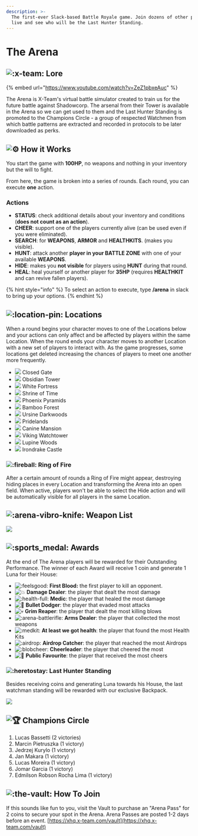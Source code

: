 ```yaml
---
description: >-
  The first-ever Slack-based Battle Royale game. Join dozens of other players
  live and see who will be the Last Hunter Standing.
---
```


# The Arena

## ![:x-team:](https://emoji.slack-edge.com/T0257R0RP/x-team/dca595f04ffbee40.png) Lore

{% embed url="https://www.youtube.com/watch?v=ZeZ1pbxeAuc" %}

The Arena is X-Team's virtual battle simulator created to train us for the future battle against Shadowcorp. The arsenal from their Tower is available in the Arena so we can get used to them and the Last Hunter Standing is promoted to the Champions Circle - a group of respected Watchmen from which battle patterns are extracted and recorded in protocols to be later downloaded as perks.

## ![:gear:](https://a.slack-edge.com/production-standard-emoji-assets/13.0/google-medium/2699-fe0f@2x.png) How it Works

You start the game with **100HP**, no weapons and nothing in your inventory but the will to fight.

From here, the game is broken into a series of rounds. Each round, you can execute **one** action.

### Actions

* **STATUS**: check additional details about your inventory and conditions \(**does not count as an action**\).
* **CHEER**: support one of the players currently alive \(can be used even if you were eliminated\).
* **SEARCH**: for **WEAPONS**, **ARMOR** and **HEALTHKITS**. \(makes you visible\).
* **HUNT**: attack another **player in your BATTLE ZONE** with one of your available **WEAPONS**.
* **HIDE**: makes you **not visible** for players using **HUNT** during that round.
* **HEAL**: heal yourself or another player for **35HP** \(requires **HEALTHKIT** and can revive fallen players\). 

{% hint style="info" %}
To select an action to execute, type **/arena** in slack to bring up your options.
{% endhint %}

## ![:location-pin:](https://emoji.slack-edge.com/T0257R0RP/location-pin/becec197f3dbb462.png) Locations

When a round begins your character moves to one of the Locations below and your actions can only affect and be affected by players within the same Location. When the round ends your character moves to another Location with a new set of players to interact with. As the game progresses, some locations get deleted increasing the chances of players to meet one another more frequently.

* ![](../.gitbook/assets/1-closed-gate.png) Closed Gate
* ![](../.gitbook/assets/1-obsidian-tower.png) Obsidian Tower
* ![](../.gitbook/assets/1-white-fortress.png) White Fortress
* ![](../.gitbook/assets/1-shrine-of-time.png) Shrine of Time
* ![](../.gitbook/assets/phoenix-pyramids.png) Phoenix Pyramids
* ![](../.gitbook/assets/bamboo-forest.png) Bamboo Forest
* ![](../.gitbook/assets/ursine-darkwoods.png) Ursine Darkwoods
* ![](../.gitbook/assets/pridelands.png) Pridelands
* ![](../.gitbook/assets/canine-mansion.png) Canine Mansion
* ![](../.gitbook/assets/viking-watchtower.png) Viking Watchtower
* ![](../.gitbook/assets/lupine-woods.png) Lupine Woods
* ![](../.gitbook/assets/irondrake-castle.png) Irondrake Castle

### ![:fireball:](https://emoji.slack-edge.com/T0257R0RP/fireball/cc757942e4f7fdb8.gif) Ring of Fire

After a certain amount of rounds a Ring of Fire might appear, destroying hiding places in every Location and transforming the Arena into an open field. When active, players won't be able to select the Hide action and will be automatically visible for all players in the same Location.

## ![:arena-vibro-knife:](https://emoji.slack-edge.com/T0257R0RP/arena-vibro-knife/2b44aab658e09e58.png) Weapon List

![](../.gitbook/assets/image%20%2840%29.png)

## ![:sports\_medal:](https://a.slack-edge.com/production-standard-emoji-assets/13.0/google-medium/1f3c5@2x.png) Awards

At the end of The Arena players will be rewarded for their Outstanding Performance. The winner of each Award will receive 1 coin and generate 1 Luna for their House:

*  ![:feelsgood:](https://emoji.slack-edge.com/T0257R0RP/feelsgood/7bcbaa15fa.png) **First Blood:** the first player to kill an opponent.
*  ![:boom:](https://a.slack-edge.com/production-standard-emoji-assets/13.0/google-medium/1f4a5@2x.png) **Damage Dealer**: the player that dealt the most damage
*  ![:health-full:](https://emoji.slack-edge.com/T0257R0RP/health-full/f2275d01d3be84f2.png) **Medic**: the player that healed the most damage
*  ![:ninja:](https://a.slack-edge.com/production-standard-emoji-assets/13.0/google-medium/1f977@2x.png) **Bullet Dodger**: the player that evaded most attacks
*  ![:skull:](https://a.slack-edge.com/production-standard-emoji-assets/13.0/google-medium/1f480@2x.png) **Grim Reaper**: the player that dealt the most killing blows
*  ![:arena-battlerifle:](https://emoji.slack-edge.com/T0257R0RP/arena-battlerifle/df8842622f28a047.png) **Arms Dealer**: the player that collected the most weapons
*  ![:medkit:](https://emoji.slack-edge.com/T0257R0RP/medkit/feb463579cd8d0af.png) **At least we got health**: the player that found the most Health Kits
*  ![:airdrop:](https://emoji.slack-edge.com/T0257R0RP/airdrop/b6a7a3e5af0177bf.png) **Airdrop Catcher**: the player that reached the most Airdrops
*  ![:blobcheer:](https://emoji.slack-edge.com/T0257R0RP/blobcheer/f4ee84a4b66dc53a.png) **Cheerleader**: the player that cheered the most
*  ![:star2:](https://a.slack-edge.com/production-standard-emoji-assets/13.0/google-medium/1f31f@2x.png) **Public Favourite**: the player that received the most cheers

### ![:heretostay:](https://emoji.slack-edge.com/T0257R0RP/heretostay/12277719e16bd49b.png) Last Hunter Standing

Besides receiving coins and generating Luna towards his House, the last watchman standing will be rewarded with our exclusive Backpack.

![](../.gitbook/assets/screenshot_2021-03-25-xhq-x-team.png)

## ![:trophy:](https://a.slack-edge.com/production-standard-emoji-assets/13.0/google-medium/1f3c6@2x.png) Champions Circle

1. Lucas Bassetti \(2 victories\)
2. Marcin Pietruszka \(1 victory\)
3. Jedrzej Kurylo \(1 victory\)
4. Jan Makara \(1 victory\)
5. Lucas Moreira \(1 victory\)
6. Jomar Garcia \(1 victory\)
7. Edmilson Robson Rocha Lima \(1 victory\)

## ![:the-vault:](https://emoji.slack-edge.com/T0257R0RP/the-vault/9a7e151b9c24a39d.png) How To Join

If this sounds like fun to you, visit the Vault to purchase an "Arena Pass" for 2 coins to secure your spot in the Arena. Arena Passes are posted 1-2 days before an event. [https://xhq.x-team.com/vault](https://xhq.x-team.com/vault) 

